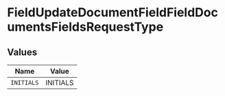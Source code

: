 # FieldUpdateDocumentFieldFieldDocumentsFieldsRequestType


## Values

| Name       | Value      |
| ---------- | ---------- |
| `INITIALS` | INITIALS   |